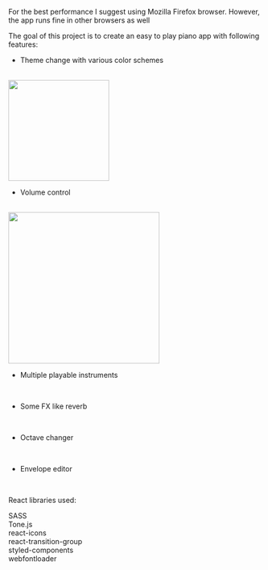For the best performance I suggest using Mozilla Firefox browser. However, the app runs fine in other browsers as well

The goal of this project is to create an easy to play piano app with following features:


- Theme change with various color schemes
<br>
<img height='200px' src='https://i.imgur.com/a6FShGD.png'/>
<br>

- Volume control
<br>
<img  height='300px' src='https://i.imgur.com/tm02xSA.png'/>
<br>

- Multiple playable instruments
<br>

- Some FX like reverb
<br>

- Octave changer
<br>

- Envelope editor
<br>

React libraries used:

  SASS
  <br>
  Tone.js
  <br>
  react-icons
  <br>
  react-transition-group
  <br>
  styled-components
  <br>
  webfontloader
